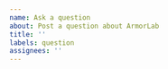 ```yaml
---
name: Ask a question
about: Post a question about ArmorLab
title: ''
labels: question
assignees: ''
---
```


<!-- Please search existing issues for potential duplicates before filing yours:
https://github.com/armory3d/armorlab/issues?q=is%3Aissue
-->
